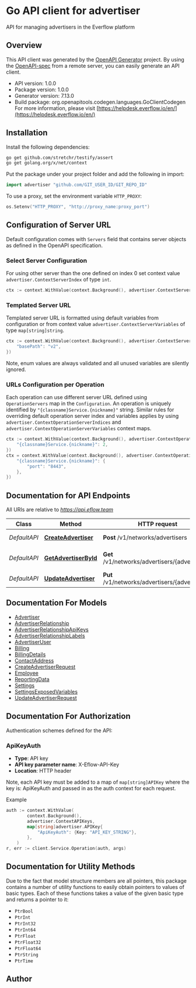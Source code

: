 # Go API client for advertiser

API for managing advertisers in the Everflow platform

## Overview
This API client was generated by the [OpenAPI Generator](https://openapi-generator.tech) project.  By using the [OpenAPI-spec](https://www.openapis.org/) from a remote server, you can easily generate an API client.

- API version: 1.0.0
- Package version: 1.0.0
- Generator version: 7.13.0
- Build package: org.openapitools.codegen.languages.GoClientCodegen
For more information, please visit [https://helpdesk.everflow.io/en/](https://helpdesk.everflow.io/en/)

## Installation

Install the following dependencies:

```sh
go get github.com/stretchr/testify/assert
go get golang.org/x/net/context
```

Put the package under your project folder and add the following in import:

```go
import advertiser "github.com/GIT_USER_ID/GIT_REPO_ID"
```

To use a proxy, set the environment variable `HTTP_PROXY`:

```go
os.Setenv("HTTP_PROXY", "http://proxy_name:proxy_port")
```

## Configuration of Server URL

Default configuration comes with `Servers` field that contains server objects as defined in the OpenAPI specification.

### Select Server Configuration

For using other server than the one defined on index 0 set context value `advertiser.ContextServerIndex` of type `int`.

```go
ctx := context.WithValue(context.Background(), advertiser.ContextServerIndex, 1)
```

### Templated Server URL

Templated server URL is formatted using default variables from configuration or from context value `advertiser.ContextServerVariables` of type `map[string]string`.

```go
ctx := context.WithValue(context.Background(), advertiser.ContextServerVariables, map[string]string{
	"basePath": "v2",
})
```

Note, enum values are always validated and all unused variables are silently ignored.

### URLs Configuration per Operation

Each operation can use different server URL defined using `OperationServers` map in the `Configuration`.
An operation is uniquely identified by `"{classname}Service.{nickname}"` string.
Similar rules for overriding default operation server index and variables applies by using `advertiser.ContextOperationServerIndices` and `advertiser.ContextOperationServerVariables` context maps.

```go
ctx := context.WithValue(context.Background(), advertiser.ContextOperationServerIndices, map[string]int{
	"{classname}Service.{nickname}": 2,
})
ctx = context.WithValue(context.Background(), advertiser.ContextOperationServerVariables, map[string]map[string]string{
	"{classname}Service.{nickname}": {
		"port": "8443",
	},
})
```

## Documentation for API Endpoints

All URIs are relative to *https://api.eflow.team*

Class | Method | HTTP request | Description
------------ | ------------- | ------------- | -------------
*DefaultAPI* | [**CreateAdvertiser**](docs/DefaultAPI.md#createadvertiser) | **Post** /v1/networks/advertisers | Create Advertiser
*DefaultAPI* | [**GetAdvertiserById**](docs/DefaultAPI.md#getadvertiserbyid) | **Get** /v1/networks/advertisers/{advertiserId} | Get Advertiser by ID
*DefaultAPI* | [**UpdateAdvertiser**](docs/DefaultAPI.md#updateadvertiser) | **Put** /v1/networks/advertisers/{advertiserId} | Update Advertiser


## Documentation For Models

 - [Advertiser](docs/Advertiser.md)
 - [AdvertiserRelationship](docs/AdvertiserRelationship.md)
 - [AdvertiserRelationshipApiKeys](docs/AdvertiserRelationshipApiKeys.md)
 - [AdvertiserRelationshipLabels](docs/AdvertiserRelationshipLabels.md)
 - [AdvertiserUser](docs/AdvertiserUser.md)
 - [Billing](docs/Billing.md)
 - [BillingDetails](docs/BillingDetails.md)
 - [ContactAddress](docs/ContactAddress.md)
 - [CreateAdvertiserRequest](docs/CreateAdvertiserRequest.md)
 - [Employee](docs/Employee.md)
 - [ReportingData](docs/ReportingData.md)
 - [Settings](docs/Settings.md)
 - [SettingsExposedVariables](docs/SettingsExposedVariables.md)
 - [UpdateAdvertiserRequest](docs/UpdateAdvertiserRequest.md)


## Documentation For Authorization


Authentication schemes defined for the API:
### ApiKeyAuth

- **Type**: API key
- **API key parameter name**: X-Eflow-API-Key
- **Location**: HTTP header

Note, each API key must be added to a map of `map[string]APIKey` where the key is: ApiKeyAuth and passed in as the auth context for each request.

Example

```go
auth := context.WithValue(
		context.Background(),
		advertiser.ContextAPIKeys,
		map[string]advertiser.APIKey{
			"ApiKeyAuth": {Key: "API_KEY_STRING"},
		},
	)
r, err := client.Service.Operation(auth, args)
```


## Documentation for Utility Methods

Due to the fact that model structure members are all pointers, this package contains
a number of utility functions to easily obtain pointers to values of basic types.
Each of these functions takes a value of the given basic type and returns a pointer to it:

* `PtrBool`
* `PtrInt`
* `PtrInt32`
* `PtrInt64`
* `PtrFloat`
* `PtrFloat32`
* `PtrFloat64`
* `PtrString`
* `PtrTime`

## Author



